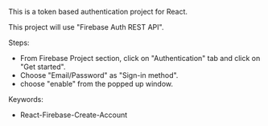 This is a token based authentication project for React.

This project will use "Firebase Auth REST API".

Steps:
- From Firebase Project section, click on "Authentication" tab and click on "Get started".
- Choose "Email/Password" as "Sign-in method".
- choose "enable" from the popped up window.

Keywords:
- React-Firebase-Create-Account